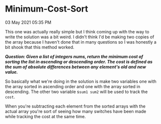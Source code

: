 # Minimum-Cost-Sort

03 May 2021 05:35 PM

This one was actually really simple but I think coming up with the way to write the solution was a bit weird. I didn't think I'd be making two copies of the array because I haven't done that in many questions so I was honestly a bit shook that this method worked. 

***Question: Given a list of integers nums, return the minimum cost of sorting the list in ascending or descending order. The cost is defined as the sum of absolute differences between any element's old and new value.***

So basically what we're doing in the solution is make two variables one with the array sorted in ascending order and one with the array sorted in descending. The other two variable s``sum1 sum2`` will be used to track the ``cost``.

When you're subtracting each element from the sorted arrays with the actual array you're sort of seeing how many switches have been made while tracking the cost at the same time. 

